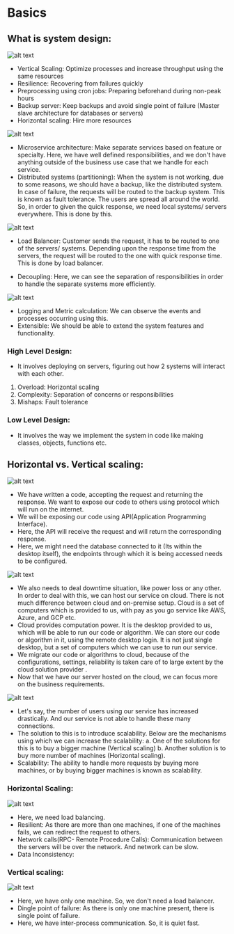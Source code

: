 # Basics

## What is system design:

![alt text](image.png)

- Vertical Scaling: Optimize processes and increase throughput using the same resources
- Resilience: Recovering from failures quickly
- Preprocessing using cron jobs: Preparing beforehand during non-peak hours
- Backup server: Keep backups and avoid single point of failure (Master slave architecture for databases or servers)
- Horizontal scaling: Hire more resources

![alt text](image-2.png)

- Microservice architecture: Make separate services based on feature or specialty. Here, we have well defined responsibilities, and we don't have anything outside of the business use case that we handle for each service. 
- Distributed systems (partitioning): When the system is not working, due to some reasons, we should have a backup, like the distributed system. In case of failure, the requests will be routed to the backup system. This is known as fault tolerance. The users are spread all around the world. So, in order to given the quick response, we need local systems/ servers everywhere. This is done by this. 

![alt text](image-4.png)

- Load Balancer: Customer sends the request, it has to be routed to one of the servers/ systems. Depending upon the response time from the servers, the request will be routed to the one with quick response time. This is done by load balancer.

- Decoupling: Here, we can see the separation of responsibilities in order to handle the separate systems more efficiently.

![alt text](image-5.png)

- Logging and Metric calculation: We can observe the events and processes occurring using this.
- Extensible:  We should be able to extend the system features and functionality.


### High Level Design:
- It involves deploying on servers, figuring out how 2 systems will interact with each other.
1. Overload: Horizontal scaling
2. Complexity: Separation of concerns or responsibilities
3. Mishaps: Fault tolerance


### Low Level Design:
- It involves the way we implement the system in code like making classes, objects, functions etc.

## Horizontal vs. Vertical scaling:

![alt text](image-6.png)

- We have written a code, accepting the request and returning the response. We want to expose our code to others using protocol which will run on the internet.
- We will be exposing our code using API(Application Programming Interface).
- Here, the API will receive the request and will return the corresponding response.
- Here, we might need the database connected to it (Its within the desktop itself), the endpoints through which it is being accessed needs to be configured. 

![alt text](image-7.png)

- We also needs to deal downtime situation, like power loss or any other. In order to deal with this, we can host our service on cloud. There is not much difference between cloud and on-premise setup. Cloud is a set of computers which is provided to us, with pay as you go service like AWS, Azure, and GCP etc.
- Cloud provides computation power. It is the desktop provided to us, which will be able to run our code or algorithm. We can store our code or algorithm in it, using the remote desktop login. It is not just single desktop, but a set of computers which we can use to run our service.
- We migrate our code or algorithms to cloud, because of the configurations, settings, reliability is taken care of to large extent by the cloud solution provider .
- Now that we have our server hosted on the cloud, we can focus more on the business requirements.

![alt text](image-8.png)

- Let's say, the number of users using our service has increased drastically. And our service is not able to handle these many connections.
- The solution to this is to introduce scalability. Below are the mechanisms using which we can increase the scalability: 
  a. One of the solutions for this is to buy a bigger machine (Vertical scaling)
  b. Another solution is to buy more number of machines (Horizontal scaling).
- Scalability: The ability to handle more requests by buying more machines, or by buying bigger machines is known as scalability.


### Horizontal Scaling:

![alt text](image-9.png)

- Here, we need load balancing. 
- Resilient: As there are more than one machines, if one of the machines fails, we can redirect the request to others.
- Network calls(RPC- Remote Procedure Calls): Communication between the servers will be over the network. And network can be slow.
- Data Inconsistency: 


### Vertical scaling:

![alt text](image-10.png)

- Here, we have only one machine. So, we don't need a load balancer.
- Dingle point of failure: As there is only one machine present, there is single point of failure.
- Here, we have inter-process communication. So, it is quiet fast.






